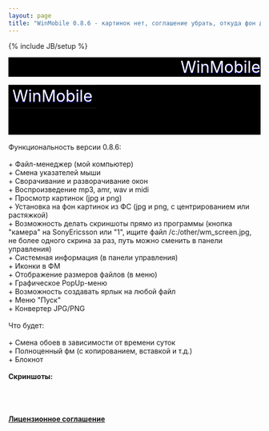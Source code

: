 ```yaml
---
layout: page
title: "WinMobile 0.8.6 - картинок нет, соглашение убрать, откуда фон дива?, список нормальный сделать, всё в маркдаун, link блеать"
---
```

{% include JB/setup %}

<div style="background: rgb(0,0,0) url(/assets/img/winline.jpg); text-align: right; vertical-align: bottom; font-size: 24pt; color: rgb(255, 255, 255); text-shadow: 0 1px 0 blue;">WinMobile</div>

<div><table style="border: medium none ; background: rgb(0, 0, 0) url(http://m1kc.ucoz.ru/style/img241.jpg) no-repeat scroll right top; width: 100%; -moz-background-clip: -moz-initial; -moz-background-origin: -moz-initial; -moz-background-inline-policy: -moz-initial; height: 100px;" align="left" width=""><tbody><tr><td style="border: medium none ; text-align: right; vertical-align: bottom; letter-spacing: 0pt; word-spacing: 0pt;"><span style="font-size: 24pt; color: rgb(255, 255, 255); text-shadow: 0 1px 0 blue; ">WinMobile </span><br></td></tr></tbody></table></div><br><br>Функциональность версии 0.8.6:<br><br>+ Файл-менеджер (мой компьютер)<br>+ Смена указателей мыши<br>+ Сворачивание и разворачивание окон<br>+ Воспроизведение mp3, amr, wav и midi<br>+ Просмотр картинок (jpg и png)<br>+ Установка на фон картинок из ФС (jpg и png, с центрированием или растяжкой)<br>+ Возможность делать скриншоты прямо из программы (кнопка "камера" на SonyEricsson или "1", ищите файл /c:/other/wm_screen.jpg, не более одного скрина за раз, путь можно сменить в панели управления)<br>+ Системная информация (в панели управления)<br>+ Иконки в ФМ<br>+ Отображение размеров файлов (в меню)<br>+ Графическое PopUp-меню<br>+ Возможность создавать ярлык на любой файл<br>+ Меню "Пуск"<br>+ Конвертер JPG/PNG<br><br>Что будет:<br><br>+ Смена обоев в зависимости от времени суток<br>+ Полноценный фм (с копированием, вставкой и т.д.)<br>+ Блокнот<br><br>
<b>Скриншоты:</b><br><br>
<script src="/widget/?32;http://img.ucoz.ru/_ph/1/1/21242526.jpg|http://img.ucoz.ru/_ph/1/2/21242526.png|Скриншот WinMobile v.0.8.6 (кликните для увеличения)." type="text/javascript"></script>
<script src="/widget/?32;http://img.ucoz.ru/_ph/1/1/924305110.jpg|http://img.ucoz.ru/_ph/1/2/924305110.png|Скриншот WinMobile v.0.8.6 (кликните для увеличения)." type="text/javascript"></script>
<script src="/widget/?32;http://img.ucoz.ru/_ph/1/1/429472036.jpg|http://img.ucoz.ru/_ph/1/2/429472036.png|Скриншот WinMobile v.0.8.6 (кликните для увеличения)." type="text/javascript"></script>
<script src="/widget/?32;http://img.ucoz.ru/_ph/1/1/45096040.jpg|http://img.ucoz.ru/_ph/1/2/45096040.png|Скриншот WinMobile v.0.8.6 (кликните для увеличения)." type="text/javascript"></script>
<script src="/widget/?32;http://img.ucoz.ru/_ph/1/1/639023572.jpg|http://img.ucoz.ru/_ph/1/2/639023572.png|Скриншот WinMobile v.0.8.6 (кликните для увеличения)." type="text/javascript"></script>
<script src="/widget/?32;http://img.ucoz.ru/_ph/1/1/10103196.jpg|http://img.ucoz.ru/_ph/1/2/10103196.png|Скриншот WinMobile v.0.8.6 (кликните для увеличения)." type="text/javascript"></script>
<br>
<script src="/widget/?32;http://img.ucoz.ru/_ph/1/1/302315426.jpg|http://img.ucoz.ru/_ph/1/2/302315426.png|Скриншот WinMobile v.0.8.6 (кликните для увеличения)." type="text/javascript"></script>
<script src="/widget/?32;http://img.ucoz.ru/_ph/1/1/794189059.jpg|http://img.ucoz.ru/_ph/1/2/794189059.png|Скриншот WinMobile v.0.8.6 (кликните для увеличения)." type="text/javascript"></script>
<script src="/widget/?32;http://img.ucoz.ru/_ph/1/1/819678346.jpg|http://img.ucoz.ru/_ph/1/2/819678346.png|Скриншот WinMobile v.0.8.6 (кликните для увеличения)." type="text/javascript"></script>
<script src="/widget/?32;http://img.ucoz.ru/_ph/1/1/645776526.jpg|http://img.ucoz.ru/_ph/1/2/645776526.png|Скриншот WinMobile v.0.8.6 (кликните для увеличения)." type="text/javascript"></script>
<script src="/widget/?32;http://img.ucoz.ru/_ph/1/1/291564194.jpg|http://img.ucoz.ru/_ph/1/2/291564194.png|Скриншот WinMobile v.0.8.6 (кликните для увеличения)." type="text/javascript"></script>
<script src="/widget/?32;http://img.ucoz.ru/_ph/1/1/59707857.jpg|http://img.ucoz.ru/_ph/1/2/59707857.png|Скриншот WinMobile v.0.8.6 (кликните для увеличения)." type="text/javascript"></script>
<br><br>
<a href="http://m1kc.ucoz.ru/index/0-72" onclick="openLayerB('HelpWd',0,'http://m1kc.ucoz.ru/ajax/wm_license.xml','Лицензионное соглашение',350,150,'1','','',0,'justify');return false;" target="_blank"><b>Лицензионное соглашение</b></a>

